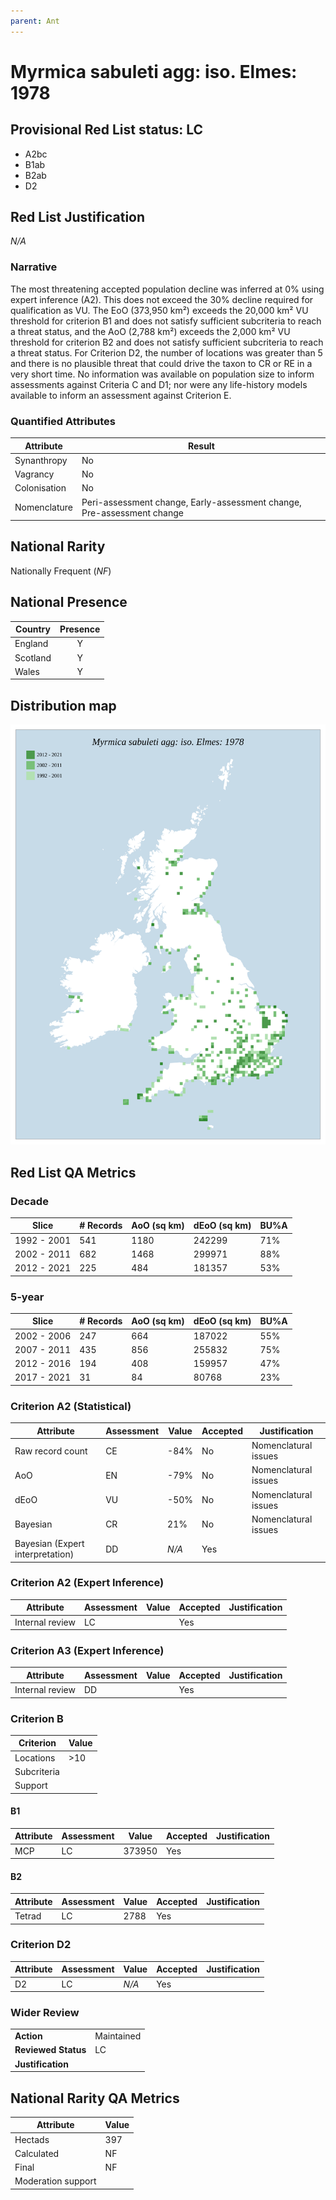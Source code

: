 ```yaml
---
parent: Ant
---
```


# Myrmica sabuleti agg: iso. Elmes: 1978

## Provisional Red List status: LC
- A2bc
- B1ab
- B2ab
- D2

## Red List Justification
*N/A*

### Narrative


The most threatening accepted population decline was inferred at 0% using expert inference (A2). This does not exceed the 30% decline required for qualification as VU. The EoO (373,950 km²) exceeds the 20,000 km² VU threshold for criterion B1 and does not satisfy sufficient subcriteria to reach a threat status, and the AoO (2,788 km²) exceeds the 2,000 km² VU threshold for criterion B2 and does not satisfy sufficient subcriteria to reach a threat status. For Criterion D2, the number of locations was greater than 5 and there is no plausible threat that could drive the taxon to CR or RE in a very short time. No information was available on population size to inform assessments against Criteria C and D1; nor were any life-history models available to inform an assessment against Criterion E.

### Quantified Attributes
|Attribute|Result|
|---|---|
|Synanthropy|No|
|Vagrancy|No|
|Colonisation|No|
|Nomenclature|Peri-assessment change, Early-assessment change, Pre-assessment change|


## National Rarity
Nationally Frequent (*NF*)

## National Presence
|Country|Presence
|---|:-:|
|England|Y|
|Scotland|Y|
|Wales|Y|


## Distribution map
![](../map/102.svg)

## Red List QA Metrics
### Decade
| Slice | # Records | AoO (sq km) | dEoO (sq km) |BU%A |
|---|---|---|---|---|
|1992 - 2001|541|1180|242299|71%|
|2002 - 2011|682|1468|299971|88%|
|2012 - 2021|225|484|181357|53%|

### 5-year
| Slice | # Records | AoO (sq km) | dEoO (sq km) |BU%A |
|---|---|---|---|---|
|2002 - 2006|247|664|187022|55%|
|2007 - 2011|435|856|255832|75%|
|2012 - 2016|194|408|159957|47%|
|2017 - 2021|31|84|80768|23%|

### Criterion A2 (Statistical)
|Attribute|Assessment|Value|Accepted|Justification
|---|---|---|---|---|
|Raw record count|CE|-84%|No|Nomenclatural issues|
|AoO|EN|-79%|No|Nomenclatural issues|
|dEoO|VU|-50%|No|Nomenclatural issues|
|Bayesian|CR|21%|No|Nomenclatural issues|
|Bayesian (Expert interpretation)|DD|*N/A*|Yes||

### Criterion A2 (Expert Inference)
|Attribute|Assessment|Value|Accepted|Justification
|---|---|---|---|---|
|Internal review|LC||Yes||

### Criterion A3 (Expert Inference)
|Attribute|Assessment|Value|Accepted|Justification
|---|---|---|---|---|
|Internal review|DD||Yes||

### Criterion B
|Criterion| Value|
|---|---|
|Locations|>10|
|Subcriteria||
|Support||

#### B1
|Attribute|Assessment|Value|Accepted|Justification
|---|---|---|---|---|
|MCP|LC|373950|Yes||

#### B2
|Attribute|Assessment|Value|Accepted|Justification
|---|---|---|---|---|
|Tetrad|LC|2788|Yes||

### Criterion D2
|Attribute|Assessment|Value|Accepted|Justification
|---|---|---|---|---|
|D2|LC|*N/A*|Yes||

### Wider Review
|  |  |
|---|---|
|**Action**|Maintained|
|**Reviewed Status**|LC|
|**Justification**||

## National Rarity QA Metrics
|Attribute|Value|
|---|---|
|Hectads|397|
|Calculated|NF|
|Final|NF|
|Moderation support||
